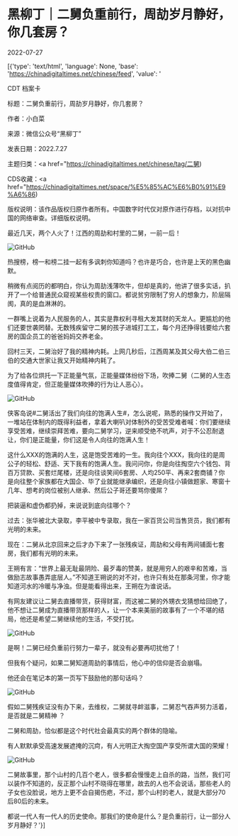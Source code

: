 # 黑柳丁｜二舅负重前行，周劼岁月静好，你几套房？

2022-07-27

[{'type': 'text/html', 'language': None, 'base': 'https://chinadigitaltimes.net/chinese/feed', 'value': '

CDT 档案卡

标题：二舅负重前行，周劼岁月静好，你几套房？

作者：小白菜

来源：微信公众号“黑柳丁”

发表日期：2022.7.27

主题归类：<a href="https://chinadigitaltimes.net/chinese/tag/二舅)

CDS收藏：<a href="https://chinadigitaltimes.net/space/%E5%85%AC%E6%B0%91%E9%A6%86)

版权说明：该作品版权归原作者所有。中国数字时代仅对原作进行存档，以对抗中国的网络审查。详细版权说明。





最近几天，两个人火了！江西的周劼和村里的二舅，一前一后！

![GitHub](https://chinadigitaltimes.net/chinese/files/2022/07/post-684861-62e11fce3f028.)

热搜榜，榜一和榜二挂一起有多讽刺你知道吗？也许是巧合，也许是上天的黑色幽默。

稍微有点阅历的都明白，你认为周劼浅薄吹牛，但却是真的，他讲了很多实话，扒开了一个给普通民众窥视某些权贵的窗口。都说贫穷限制了穷人的想象力，阶层隔阂，真的是血淋淋的。

一群嘴上说着为人民服务的人，其实是靠权利寻租大发其财的天龙人。更尴尬的他们还要世袭罔替。无数残疾留守二舅的孩子进城打工工，每个月还挣得钱要给六套房的国企员工的爸爸妈妈交养老金。

回村三天，二舅治好了我的精神内耗。上网几秒后，江西周某及其父母大伯二伯三伯的交通大世家让我又开始精神内耗了。

为了给各位烘托一下正能量气氛，正能量媒体纷纷下场，吹捧二舅（二舅的人生态度值得肯定，但正能量媒体吹捧的行为让人恶心）。

![GitHub](https://chinadigitaltimes.net/chinese/files/2022/07/post-684861-62e11fd12c938.)

侠客岛说#二舅活出了我们向往的饱满人生#，怎么说呢，熟悉的操作又开始了，一堆站在体制内的既得利益者，拿着大喇叭对体制外的受苦受难者喊：你们要继续享受苦难，继续崇拜苦难，要向二舅学习，逆来顺受绝不吭声，对于不公忍耐退让，你们是正能量，你们这是令人向往的饱满人生！

这什么XXX的饱满的人生，这是饱受苦难的一生。我向往个XXX，我向往的是周公子的轻松、舒适、天下我有的饱满人生。我问问你，你是向往掏空六个钱包、背百万贷款、买套烂尾楼，还是向往谈笑间6套房、人均250平、再来2套商铺？你是向往整个家族都在大国企、毕了业就能继承编织，还是向往小镇做题家、寒窗十几年、想考的岗位被别人继承、然后公子哥还要骂你傻屌？

把装逼和虚伪都扔掉，来说说到底向往哪个？

过去：张华被北大录取，李平被中专录取，我在一家百货公司当售货员，我们都有光明的未来。

现在：二舅从北京回来之后才办下来了一张残疾证，周劼和父母有两间铺面七套房，我们都有光明的未来。

王朔有言：“世界上最无耻最阴险、最歹毒的赞美，就是用穷人的艰辛和苦难，当做励志故事愚弄底层人。”不知道王朔说的对不对，也许只有处在那条河里，你才能知道河水的冷暖与净浊。但是能看得出来，王朔在为谁说话。

有网友建议让二舅去直播带货，获得财富，而这被二舅的外甥衣戈猜想给回绝了，他不想让二舅成为直播带货那样的人，让一个本来美丽的故事有了一个不堪的结局，他还是希望二舅继续他的生活，不受打扰。

![GitHub](https://chinadigitaltimes.net/chinese/files/2022/07/post-684861-62e11fd5ea609.png)

是啊！二舅已经负重前行努力一辈子，就没有必要再叨扰他了！

但我有个疑问，如果二舅知道周劼的事情后，他心中的信仰是否会崩塌。

他还会在笔记本的第一页写下鼓励他的那句话吗？

![GitHub](https://chinadigitaltimes.net/chinese/files/2022/07/post-684861-62e11fd7b7f62.)

假如二舅残疾证没有办下来，去维权，二舅就寻衅滋事，二舅忍气吞声努力活着，是否就是二舅精神 ？

二舅和周劼，恰似都是这个时代社会最真实的两个群体的隐喻。

有人默默承受高速发展遮掩的沉疴，有人光明正大掏空国产享受所谓大国的荣耀！

![GitHub](https://chinadigitaltimes.net/chinese/files/2022/07/image-1658921159284.png)

二舅故事里，那个山村的几百个老人，很多都会慢慢走上自杀的路，当然，我们可以装作不知道的，反正那个山村不晓得在哪里，故去的人也不会说话，那些老人的子女也没脸说，地方上更不会自揭伤疤，不过，那个山村的老人，就是大部分70后80后的未来。

都说一代人有一代人的历史使命。那我们的使命是什么？是负重前行，让一部分人岁月静好？'}]